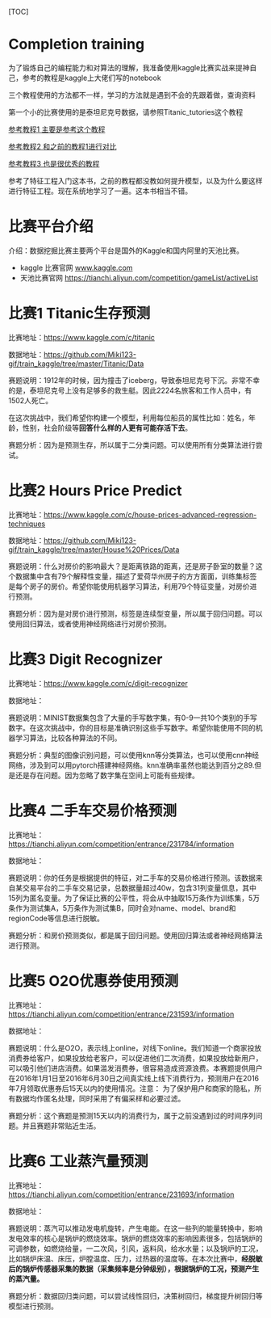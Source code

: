 [TOC]

# Completion training

为了锻炼自己的编程能力和对算法的理解，我准备使用kaggle比赛实战来提神自己，参考的教程是kaggle上大佬们写的notebook

三个教程使用的方法都不一样，学习的方法就是遇到不会的先跟着做，查询资料

第一个小的比赛使用的是泰坦尼克号数据，请参照Titanic\_tutories这个教程

[参考教程1 主要是参考这个教程](https://www.kaggle.com/ldfreeman3/a-data-science-framework-to-achieve-99-accuracy)

[参考教程2 和之前的教程1进行对比](https://www.kaggle.com/startupsci/titanic-data-science-solutions)

[参考教程3 也是很优秀的教程](https://www.kaggle.com/arthurtok/introduction-to-ensembling-stacking-in-python)

参考了特征工程入门这本书，之前的教程都没教如何提升模型，以及为什么要这样进行特征工程。现在系统地学习了一遍。这本书相当不错。

# 比赛平台介绍

介绍：数据挖掘比赛主要两个平台是国外的Kaggle和国内阿里的天池比赛。

- kaggle 比赛官网 www.kaggle.com
- 天池比赛官网 https://tianchi.aliyun.com/competition/gameList/activeList

# 比赛1 Titanic生存预测



比赛地址：https://www.kaggle.com/c/titanic

数据地址：https://github.com/Miki123-gif/train_kaggle/tree/master/Titanic/Data

赛题说明：1912年的时候，因为撞击了iceberg，导致泰坦尼克号下沉。非常不幸的是，泰坦尼克号上没有足够多的救生艇。因此2224名旅客和工作人员中，有1502人死亡。

在这次挑战中，我们希望你构建一个模型，利用每位船员的属性比如：姓名，年龄，性别，社会阶级等**回答什么样的人更有可能存活下去**。

赛题分析：因为是预测生存，所以属于二分类问题。可以使用所有分类算法进行尝试。

# 比赛2 Hours Price Predict



比赛地址：https://www.kaggle.com/c/house-prices-advanced-regression-techniques

数据地址：https://github.com/Miki123-gif/train_kaggle/tree/master/House%20Prices/Data

赛题说明：什么对房价的影响最大？是距离铁路的距离，还是房子卧室的数量？这个数据集中含有79个解释性变量，描述了爱荷华州房子的方方面面，训练集标签是每个房子的房价。希望你能使用机器学习算法，利用79个特征变量，对房价进行预测。

赛题分析：因为是对房价进行预测，标签是连续型变量，所以属于回归问题。可以使用回归算法，或者使用神经网络进行对房价预测。

# 比赛3 Digit Recognizer

比赛地址：https://www.kaggle.com/c/digit-recognizer

数据地址：

赛题说明：MINIST数据集包含了大量的手写数字集，有0-9一共10个类别的手写数字。在这次挑战中，你的目标是准确识别这些手写数字。希望你能使用不同的机器学习算法，比较各种算法的不同。

赛题分析：典型的图像识别问题，可以使用knn等分类算法，也可以使用cnn神经网络，涉及到可以用pytorch搭建神经网络。knn准确率虽然也能达到百分之89.但是还是存在问题。因为忽略了数字集在空间上可能有些规律。

# 比赛4 二手车交易价格预测

比赛地址：https://tianchi.aliyun.com/competition/entrance/231784/information

数据地址：

赛题说明：你的任务是根据提供的特征，对二手车的交易价格进行预测。该数据来自某交易平台的二手车交易记录，总数据量超过40w，包含31列变量信息，其中15列为匿名变量。为了保证比赛的公平性，将会从中抽取15万条作为训练集，5万条作为测试集A，5万条作为测试集B，同时会对name、model、brand和regionCode等信息进行脱敏。

赛题分析：和房价预测类似，都是属于回归问题。使用回归算法或者神经网络算法进行预测。

# 比赛5 O2O优惠券使用预测

比赛地址：https://tianchi.aliyun.com/competition/entrance/231593/information

数据地址：

赛题说明：什么是O2O，表示线上online，对线下online。我们知道一个商家投放消费券给客户，如果投放给老客户，可以促进他们二次消费，如果投放给新用户，可以吸引他们进店消费。如果滥发消费券，很容易造成资源浪费。本赛题提供用户在2016年1月1日至2016年6月30日之间真实线上线下消费行为，预测用户在2016年7月领取优惠券后15天以内的使用情况。注意： 为了保护用户和商家的隐私，所有数据均作匿名处理，同时采用了有偏采样和必要过滤。

赛题分析：这个赛题是预测15天以内的消费行为，属于之前没遇到过的时间序列问题。并且赛题非常贴近生活。

# 比赛6 工业蒸汽量预测

比赛地址：https://tianchi.aliyun.com/competition/entrance/231693/information

数据地址：

赛题说明：蒸汽可以推动发电机旋转，产生电能。在这一些列的能量转换中，影响发电效率的核心是锅炉的燃烧效率。锅炉的燃烧效率的影响因素很多，包括锅炉的可调参数，如燃烧给量，一二次风，引风，返料风，给水水量；以及锅炉的工况，比如锅炉床温、床压，炉膛温度、压力，过热器的温度等。在本次比赛中，**经脱敏后的锅炉传感器采集的数据（采集频率是分钟级别），根据锅炉的工况，预测产生的蒸汽量。**

赛题分析：数据回归类问题，可以尝试线性回归，决策树回归，梯度提升树回归等模型进行预测。

